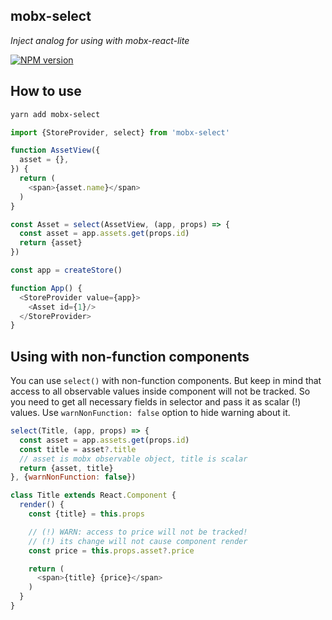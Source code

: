 ## mobx-select

_Inject analog for using with mobx-react-lite_

[![NPM version](https://img.shields.io/npm/v/mobx-select.svg)](https://www.npmjs.com/package/mobx-select)

## How to use

```bash
yarn add mobx-select
```

```js
import {StoreProvider, select} from 'mobx-select'

function AssetView({
  asset = {},
}) {
  return (
    <span>{asset.name}</span>
  )
}

const Asset = select(AssetView, (app, props) => {
  const asset = app.assets.get(props.id)
  return {asset}
})

const app = createStore()

function App() {
  <StoreProvider value={app}>
    <Asset id={1}/>
  </StoreProvider>
}
```

## Using with non-function components

You can use `select()` with non-function components. But keep in mind that
access to all observable values inside component will not be tracked. So you
need to get all necessary fields in selector and pass it as scalar (!) values.
Use `warnNonFunction: false` option to hide warning about it.

```js
select(Title, (app, props) => {
  const asset = app.assets.get(props.id)
  const title = asset?.title 
  // asset is mobx observable object, title is scalar
  return {asset, title}
}, {warnNonFunction: false})

class Title extends React.Component {
  render() {
    const {title} = this.props

    // (!) WARN: access to price will not be tracked!
    // (!) its change will not cause component render 
    const price = this.props.asset?.price

    return (
      <span>{title} {price}</span>
    )
  }
}
```
